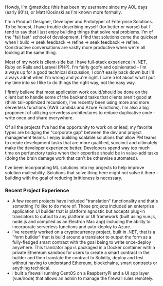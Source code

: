 Howdy, I’m @mattkloz (this has been my username since my AOL days (early 90's), or Matt Klosinski as I'm known more formally.

I'm a Product Designer, Developer and Prototyper of Enterprise Solutions. To be honest, I have trouble describing myself (for better or worse) but I tend to say that I just enjoy building things that solve real problems. I'm of the "fail fast" school of development, I find that solutions come the quickest when I build -> seek feedback -> refine -> seek feedback -> refine. Constructive conversations are vastly more productive when we're all looking at the same thing.

Most of my work is client-side but I have full-stack experience in .NET, Ruby on Rails and Laravel (PHP). I'm fairly goofy and opinionated - I'm always up for a good technical discussion, I don't easily back down but I'll always admit when I'm wrong and you're right. I care a lot about what I put my time into so I like to do things the right way, not the easy way.

I firmly believe that most application work could/should be done on the client but to handle some of the backend tasks that clients aren't good at (think tail-optimized recursion), I've recently been using more and more serverless functions (AWS Lambda and Azure Functions). I'm also a big proponent of utilizing serverless architectures to reduce duplicative code - write once and share everywhere.

Of all the projects I've had the opportunity to work on or lead, my favorite types are bridging the "corporate gap" between the dev and project management teams. I enjoy building scalable solutions that allow PM teams to create development tasks that are more qualified, succinct and ultimately make the developer experience better. Developers spend way too much time on perfunctory tasks when their expertise should be in value-add tasks (doing the brain damage work that can't be otherwise automated).

I've been incorporating ML solutions into my projects to help improve solution malleability. Solutions that solve thing here might not solve it there - building with the goal of reducing brittleness is necessary.

### Recent Project Experience

- A few recent projects have included "translation" functionality and that's something I'd like to do more of. Those projects included an enterprise application UI builder that is platform agnostic but accepts plug-in translators to output to any platform or UI framework (built using vue.js, node.js and compiled as an Electron Mac app) including the ability to incorporate serverless functions and auto-deploy to Azure. 
- I've recently worked on a cryptocurrency project, built in .NET, that is a "form builder" that is build around a translator to output the form as a fully-fledged smart contract with the goal being to write once-deploy anywhere. This translator app is packaged in a Docker container with a private Ethereum sandbox for users to create a smart contract in the builder and then translate the contract to Solidity, deploy and test without having to understand Ethereum, blockchains, smart contracts or anything technical.
- I built a firewall running CentOS on a RaspberryPi and a UI app layer (vue/node) that allows an admin to manage the firewall rules remotely. 



<!---
mattkloz/mattkloz is a ✨ special ✨ repository because its `README.md` (this file) appears on your GitHub profile.
You can click the Preview link to take a look at your changes.
--->
